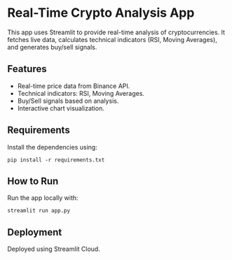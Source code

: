 # Real-Time Crypto Analysis App

This app uses Streamlit to provide real-time analysis of cryptocurrencies. It fetches live data, calculates technical indicators (RSI, Moving Averages), and generates buy/sell signals.

## Features
- Real-time price data from Binance API.
- Technical indicators: RSI, Moving Averages.
- Buy/Sell signals based on analysis.
- Interactive chart visualization.

## Requirements
Install the dependencies using:
```
pip install -r requirements.txt
```

## How to Run
Run the app locally with:
```
streamlit run app.py
```

## Deployment
Deployed using Streamlit Cloud.
